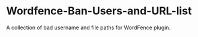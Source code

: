 # Wordfence-Ban-Users-and-URL-list
A collection of bad username and file paths for WordFence plugin.
